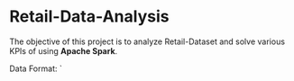 # Retail-Data-Analysis
The objective of this project is to analyze Retail-Dataset and solve various KPIs of using **Apache Spark**.

Data Format:
` 
